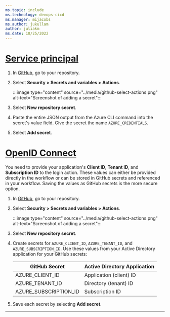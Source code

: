 ```yaml
---
ms.topic: include
ms.technology: devops-cicd
ms.manager: mijacobs
ms.author: jukullam
author: juliakm
ms.date: 10/25/2022
---
```


# [Service principal](#tab/userlevel)

1. In [GitHub](https://github.com/), go to your repository.

1. Select **Security > Secrets and variables > Actions**.

    :::image type="content" source="../media/github-select-actions.png" alt-text="Screenshot of adding a secret":::

1. Select **New repository secret**.

1. Paste the entire JSON output from the Azure CLI command into the secret's value field. Give the secret the name `AZURE_CREDENTIALS`.

1. Select **Add secret**.

 # [OpenID Connect](#tab/openid)

You need to provide your application's **Client ID**, **Tenant ID**, and **Subscription ID** to the login action. These values can either be provided directly in the workflow or can be stored in GitHub secrets and referenced in your workflow. Saving the values as GitHub secrets is the more secure option.

1. In [GitHub](https://github.com/), go to your repository.
1. Select **Security > Secrets and variables > Actions**.

    :::image type="content" source="../media/github-select-actions.png" alt-text="Screenshot of adding a secret":::
    
1. Select **New repository secret**.

1. Create secrets for `AZURE_CLIENT_ID`, `AZURE_TENANT_ID`, and `AZURE_SUBSCRIPTION_ID`. Use these values from your Active Directory application for your GitHub secrets:

    |GitHub Secret  | Active Directory Application  |
    |---------|---------|
    |AZURE_CLIENT_ID     |      Application (client) ID   |
    |AZURE_TENANT_ID     |     Directory (tenant) ID    |
    |AZURE_SUBSCRIPTION_ID     |     Subscription ID    |

1. Save each secret by selecting **Add secret**.

---
